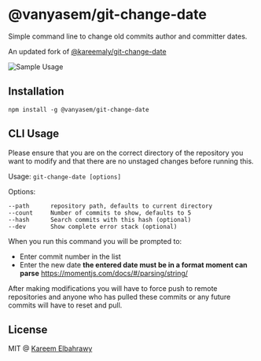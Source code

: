 
@vanyasem/git-change-date
=====

Simple command line to change old commits author and committer dates.

An updated fork of [@kareemaly/git-change-date](https://github.com/kareemaly/git-change-date) 

![Sample Usage](./sample-usage.gif)

## Installation

```
npm install -g @vanyasem/git-change-date
```

## CLI Usage
Please ensure that you are on the correct directory of the repository you want
to modify and that there are no unstaged changes before running this.

Usage: `git-change-date [options]`

Options:
```
--path      repository path, defaults to current directory
--count     Number of commits to show, defaults to 5
--hash      Search commits with this hash (optional)
--dev       Show complete error stack (optional)
```

When you run this command you will be prompted to:
- Enter commit number in the list
- Enter the new date **the entered date must be in a format moment can parse**
https://momentjs.com/docs/#/parsing/string/

After making modifications you will have to force push to remote repositories
and anyone who has pulled these commits or any future commits will have to reset
and pull.

## License

MIT @ [Kareem Elbahrawy](http://www.bitriddler.com)
